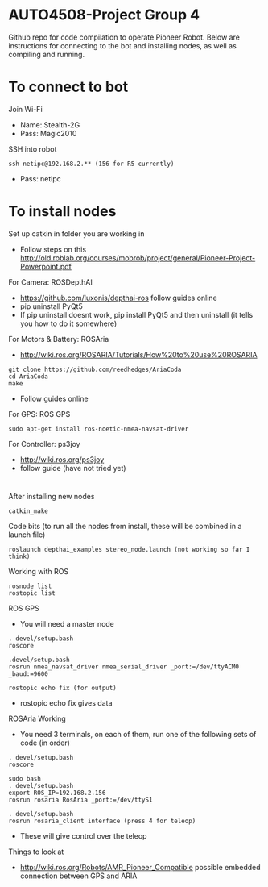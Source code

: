 # AUTO4508-Project Group 4
Github repo for code compilation to operate Pioneer Robot. Below are instructions for connecting to the bot and installing nodes, as well as compiling and running.

# To connect to bot
Join Wi-Fi
- Name: Stealth-2G
- Pass: Magic2010

SSH into robot
```
ssh netipc@192.168.2.** (156 for R5 currently)
```
- Pass: netipc

# To install nodes
Set up catkin in folder you are working in
- Follow steps on this http://old.roblab.org/courses/mobrob/project/general/Pioneer-Project-Powerpoint.pdf

For Camera: ROSDepthAI
- https://github.com/luxonis/depthai-ros follow guides online
- pip uninstall PyQt5
- If pip uninstall doesnt work, pip install PyQt5 and then uninstall (it tells you how to do it somewhere)

For Motors & Battery: ROSAria
- http://wiki.ros.org/ROSARIA/Tutorials/How%20to%20use%20ROSARIA
```
git clone https://github.com/reedhedges/AriaCoda
cd AriaCoda
make
```
- Follow guides online

For GPS: ROS GPS
```
sudo apt-get install ros-noetic-nmea-navsat-driver
```

For Controller: ps3joy
- http://wiki.ros.org/ps3joy
- follow guide (have not tried yet)

# 
After installing new nodes
```
catkin_make
```

Code bits (to run all the nodes from install, these will be combined in a launch file)
```
roslaunch depthai_examples stereo_node.launch (not working so far I think)
```

Working with ROS
```
rosnode list
rostopic list
```

ROS GPS 
- You will need a master node
```
. devel/setup.bash
roscore 

.devel/setup.bash
rosrun nmea_navsat_driver nmea_serial_driver _port:=/dev/ttyACM0 _baud:=9600

rostopic echo fix (for output)
```
- rostopic echo fix gives data

ROSAria Working
- You need 3 terminals, on each of them, run one of the following sets of code (in order)
```
. devel/setup.bash
roscore

sudo bash
. devel/setup.bash
export ROS_IP=192.168.2.156
rosrun rosaria RosAria _port:=/dev/ttyS1

. devel/setup.bash
rosrun rosaria_client interface (press 4 for teleop)
```
- These will give control over the teleop

Things to look at
- http://wiki.ros.org/Robots/AMR_Pioneer_Compatible possible embedded connection between GPS and ARIA
